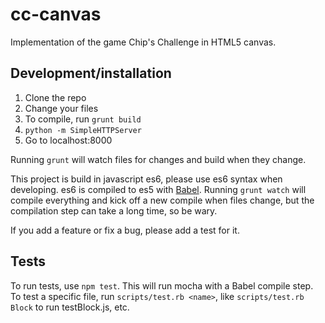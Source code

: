 # cc-canvas
Implementation of the game Chip's Challenge in HTML5 canvas.

## Development/installation
1. Clone the repo
2. Change your files
3. To compile, run `grunt build`
4. `python -m SimpleHTTPServer`
5. Go to localhost:8000

Running `grunt` will watch files for changes and build when they change.

This project is build in javascript es6, please use es6 syntax when developing. es6 is compiled to es5 with [Babel](https://babeljs.io/.). Running `grunt watch` will compile everything and kick off a new compile when files change, but the compilation step can take a long time, so be wary.

If you add a feature or fix a bug, please add a test for it.

## Tests
To run tests, use `npm test`. This will run mocha with a Babel compile step. To test a specific file, run `scripts/test.rb <name>`, like `scripts/test.rb Block` to run testBlock.js, etc.
